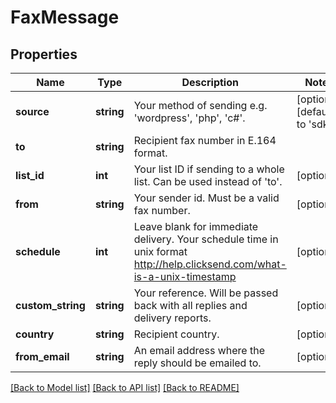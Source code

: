 # FaxMessage

## Properties
Name | Type | Description | Notes
------------ | ------------- | ------------- | -------------
**source** | **string** | Your method of sending e.g. &#x27;wordpress&#x27;, &#x27;php&#x27;, &#x27;c#&#x27;. | [optional] [default to 'sdk']
**to** | **string** | Recipient fax number in E.164 format. | 
**list_id** | **int** | Your list ID if sending to a whole list. Can be used instead of &#x27;to&#x27;. | [optional] 
**from** | **string** | Your sender id. Must be a valid fax number. | [optional] 
**schedule** | **int** | Leave blank for immediate delivery. Your schedule time in unix format http://help.clicksend.com/what-is-a-unix-timestamp | [optional] 
**custom_string** | **string** | Your reference. Will be passed back with all replies and delivery reports. | [optional] 
**country** | **string** | Recipient country. | [optional] 
**from_email** | **string** | An email address where the reply should be emailed to. | [optional] 

[[Back to Model list]](../../README.md#documentation-for-models) [[Back to API list]](../../README.md#documentation-for-api-endpoints) [[Back to README]](../../README.md)

